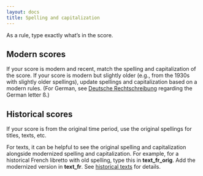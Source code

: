 ```yaml
---
layout: docs 
title: Spelling and capitalization
---
```

As a rule, type exactly what’s in the score.

## Modern scores
If your score is modern and recent, match the spelling and capitalization of the score. If your score is modern but slightly older (e.g., from the 1930s with slightly older spellings), update spellings and capitalization based on a modern rules. (For German, see <a href="https://grammis.ids-mannheim.de/rechtschreibung/6180">Deutsche Rechtschreibung</a> regarding the German letter ß.)

## Historical scores
If your score is from the original time period, use the original spellings for titles, texts, etc.

For texts, it can be helpful to see the original spelling and capitalization alongside modernized spelling and capitalization. For example, for a historical French libretto with old spelling, type this in **text_fr_orig**. Add the modernized version in **text_fr**. See [historical texts](/docs/references/text_orig) for details.